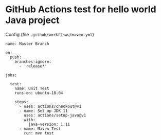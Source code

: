 # GitHub Actions test for hello world Java project

Config (file `.github/workflows/maven.yml`)

```
name: Master Branch

on:
  push:
    branches-ignore:
      - 'release*'

jobs:

  test:
    name: Unit Test
    runs-on: ubuntu-18.04

    steps:
      - uses: actions/checkout@v1
      - name: Set up JDK 11
        uses: actions/setup-java@v1
        with:
          java-version: 1.11
      - name: Maven Test
        run: mvn test
```
